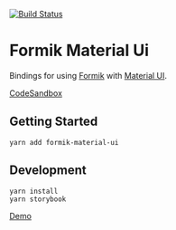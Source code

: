 [![Build Status](https://travis-ci.org/stackworx/formik-material-ui.svg?branch=master)](https://travis-ci.org/stackworx/formik-material-ui)

# Formik Material Ui

Bindings for using [Formik](https://github.com/jaredpalmer/formik) with [Material UI](https://material-ui.com/).

[CodeSandbox](https://codesandbox.io/s/z65oq5q9y3)

## Getting Started

    yarn add formik-material-ui

## Development

    yarn install
    yarn storybook

[Demo](https://stackworx.github.io/formik-material-ui)
